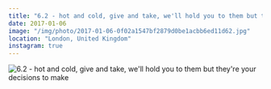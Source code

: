 ```yaml
---
title: "6.2 - hot and cold, give and take, we'll hold you to them but they're your decisions to make"
date: 2017-01-06
image: "/img/photo/2017-01-06-0f02a1547bf2879d0be1acbb6ed11d62.jpg"
location: "London, United Kingdom"
instagram: true
---
```


![6.2 - hot and cold, give and take, we'll hold you to them but they're your decisions to make](/img/photo/2017-01-06-0f02a1547bf2879d0be1acbb6ed11d62.jpg)
